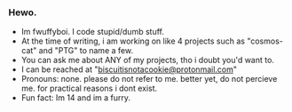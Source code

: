 ### Hewo.

- Im fwuffyboi. I code stupid/dumb stuff.
- At the time of writing, i am working on like 4 projects such as "cosmos-cat" and "PTG" to name a few.
- You can ask me about ANY of my projects, tho i doubt you'd want to.
- I can be reached at "biscuitisnotacookie@protonmail.com"
- Pronouns: none. please do not refer to me. better yet, do not percieve me. for practical reasons i dont exist.
- Fun fact: Im 14 and im a furry.
